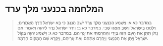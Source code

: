 # המלחמה בכנעני מלך ערד

> במדבר כא א: וַיִּשְׁמַע הַכְּנַעֲנִי מֶלֶךְ עֲרָד יֹשֵׁב הַנֶּגֶב כִּי בָּא יִשְׂרָאֵל דֶּרֶךְ הָאֲתָרִים; וַיִּלָּחֶם בְּיִשְׂרָאֵל וַיִּשְׁבְּ מִמֶּנּוּ שֶׁבִי.
> במדבר כא ב: וַיִּדַּר יִשְׂרָאֵל נֶדֶר לַיהוָה וַיֹּאמַר:  אִם נָתֹן תִּתֵּן אֶת הָעָם הַזֶּה בְּיָדִי וְהַחֲרַמְתִּי אֶת עָרֵיהֶם.
> במדבר כא ג: וַיִּשְׁמַע יְהוָה בְּקוֹל יִשְׂרָאֵל וַיִּתֵּן אֶת הַכְּנַעֲנִי וַיַּחֲרֵם אֶתְהֶם וְאֶת עָרֵיהֶם; וַיִּקְרָא שֵׁם הַמָּקוֹם חָרְמָה. 
 

